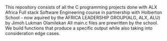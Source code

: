 This repository consists of all the C programming projects done with ALX Africa Full stack Software Engineering course in partnership with Holberton School - now aquired by the AFRICA LEADERSHIP GROUP(ALG, ALX, ALU) by Jimoh Lukman Olamilekan
All main.c files are prewritten by the school. We build functions that produce a specific output while also taking into consideration edge cases.

